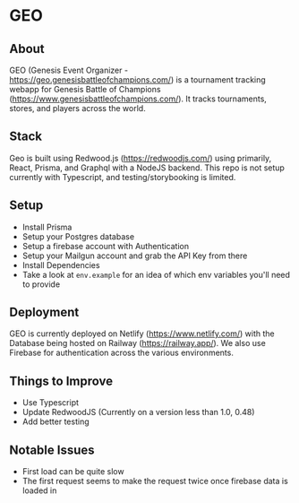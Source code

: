 # GEO

## About
GEO (Genesis Event Organizer - https://geo.genesisbattleofchampions.com/) is a tournament tracking webapp for Genesis Battle of Champions (https://www.genesisbattleofchampions.com/). It tracks tournaments, stores, and players across the world.
## Stack
Geo is built using Redwood.js (https://redwoodjs.com/) using primarily, React, Prisma, and Graphql with a NodeJS backend. This repo is not setup currently with Typescript, and testing/storybooking is limited.

## Setup
- Install Prisma
- Setup your Postgres database
- Setup a firebase account with Authentication
- Setup your Mailgun account and grab the API Key from there
- Install Dependencies
- Take a look at `env.example` for an idea of which env variables you'll need to provide

## Deployment
GEO is currently deployed on Netlify (https://www.netlify.com/) with the Database being hosted on Railway (https://railway.app/). We also use Firebase for authentication across the various environments.

## Things to Improve
- Use Typescript
- Update RedwoodJS (Currently on a version less than 1.0, 0.48)
- Add better testing


## Notable Issues
- First load can be quite slow
- The first request seems to make the request twice once firebase data is loaded in
